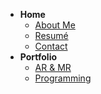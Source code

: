 - **Home**
    - [About Me](/)
    - [Resumé](resume.md)
    - [Contact](contact.md)
- **Portfolio**
    - [AR & MR](xr.md "Portfolio - XR")
    - [Programming](compsci.md "Portfolio - CS")